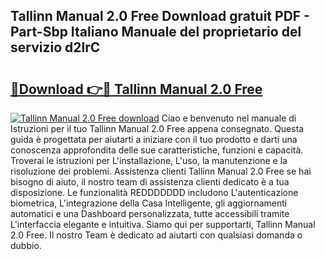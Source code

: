 ## Tallinn Manual 2.0 Free Download gratuit PDF - Part-Sbp Italiano Manuale del proprietario del servizio d2lrC

# <h2><a href="http://dfdktsf.blite.top/?on=Tallinn+Manual+2.0+Free">🔗Download 👉🔴 Tallinn Manual 2.0 Free</a></h2>

[![Tallinn Manual 2.0 Free download](https://i.imgur.com/lujVjoI.png)](http://dfdktsf.blite.top/?on=Tallinn+Manual+2.0+Free)
Ciao e benvenuto nel manuale di Istruzioni per il tuo Tallinn Manual 2.0 Free appena consegnato. Questa guida è progettata per aiutarti a iniziare con il tuo prodotto e darti una conoscenza approfondita delle sue caratteristiche, funzioni e capacità. Troverai le istruzioni per L'installazione, L'uso, la manutenzione e la risoluzione dei problemi. Assistenza clienti Tallinn Manual 2.0 Free se hai bisogno di aiuto, il nostro team di assistenza clienti dedicato è a tua disposizione. Le funzionalità REDDDDDDD includono L'autenticazione biometrica, L'integrazione della Casa Intelligente, gli aggiornamenti automatici e una Dashboard personalizzata, tutte accessibili tramite L'interfaccia elegante e intuitiva. Siamo qui per supportarti, Tallinn Manual 2.0 Free. Il nostro Team è dedicato ad aiutarti con qualsiasi domanda o dubbio.
